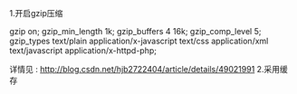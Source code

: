 1.开启gzip压缩

gzip on;
gzip_min_length 1k;
gzip_buffers 4 16k;
gzip_comp_level 5;
gzip_types text/plain application/x-javascript text/css application/xml text/javascript application/x-httpd-php;

详情见 : http://blog.csdn.net/hjb2722404/article/details/49021991
2.采用缓存